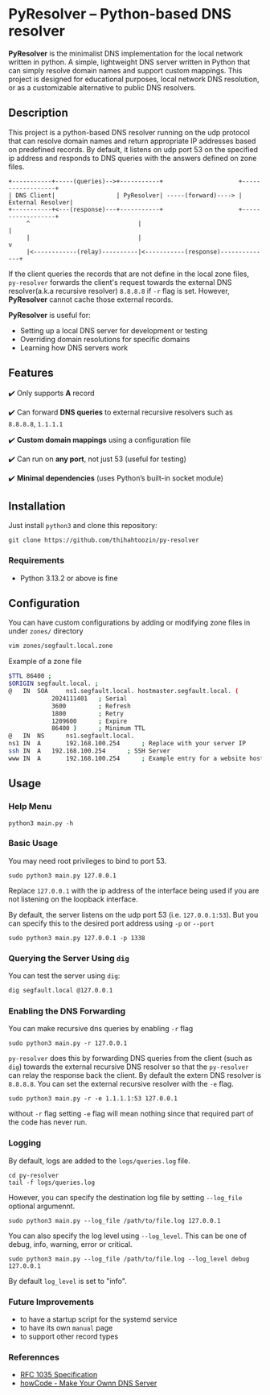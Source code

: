 # PyResolver – Python-based DNS resolver

**PyResolver** is the minimalist DNS implementation for the local network written in python. A simple, lightweight DNS server written in Python that can simply resolve domain names and support custom mappings. This project is designed for educational purposes, local network DNS resolution, or as a customizable alternative to public DNS resolvers.

## Description

This project is a python-based DNS resolver running on the udp protocol that can resolve domain names and return appropriate IP addresses based on predefined records.
By default, it listens on udp port 53 on the specified ip address and responds to DNS queries with the answers defined on zone files.
```
+-----------+-----(queries)-->+-----------+                     +------------------+
| DNS Client|                 | PyResolver| -----(forward)----> | External Resolver|
+-----------+<---(response)---+-----------+                     +------------------+
     ^                              |                                    |
     |                              |                                    v
     |<------------(relay)----------|<-----------(response)--------------+
```
If the client queries the records that are not define in the local zone files, `py-resolver` forwards the client's request towards the external DNS resolver(a.k.a recursive resolver) `8.8.8.8` if `-r` flag is set. However, **PyResolver** cannot cache those external records.

**PyResolver** is useful for:  
- Setting up a local DNS server for development or testing  
- Overriding domain resolutions for specific domains  
- Learning how DNS servers work  

## Features  

✔️ Only supports **A** record

✔️ Can forward **DNS queries** to external recursive resolvers such as `8.8.8.8`, `1.1.1.1`

✔️ **Custom domain mappings** using a configuration file  

✔️ Can run on **any port**, not just 53 (useful for testing)  

✔️ **Minimal dependencies** (uses Python’s built-in socket module)  

## Installation
Just install `python3` and clone this repository:
```
git clone https://github.com/thihahtoozin/py-resolver
```

### Requirements
- Python 3.13.2 or above is fine


## Configuration
You can have custom configurations by adding or modifying zone files in under `zones/` directory
```sh
vim zones/segfault.local.zone
```

Example of a zone file
```sh
$TTL 86400 ;
$ORIGIN segfault.local. ;
@   IN  SOA     ns1.segfault.local. hostmaster.segfault.local. (
            2024111401   ; Serial
            3600         ; Refresh
            1800         ; Retry
            1209600      ; Expire
            86400 )      ; Minimum TTL
@   IN  NS      ns1.segfault.local.
ns1 IN  A       192.168.100.254      ; Replace with your server IP
ssh IN	A	192.168.100.254      ; SSH Server
www IN  A       192.168.100.254      ; Example entry for a website host
```

## Usage
### Help Menu

```
python3 main.py -h
```

### Basic Usage
You may need root privileges to bind to port 53.
```
sudo python3 main.py 127.0.0.1
```
Replace `127.0.0.1` with the ip address of the interface being used if you are not listening on the loopback interface.

By default, the server listens on the udp port 53 (i.e. `127.0.0.1:53`). But you can specify this to the desired port address using `-p` or `--port`

```
sudo python3 main.py 127.0.0.1 -p 1338
```

### Querying the Server Using `dig`
You can test the server using `dig`:

```sh
dig segfault.local @127.0.0.1
```

### Enabling the DNS Forwarding
You can make recursive dns queries by enabling `-r` flag
```
sudo python3 main.py -r 127.0.0.1
```
`py-resolver` does this by forwarding DNS queries from the client (such as `dig`) towards the external recursive DNS resolver so that the `py-resolver` can relay the response back the client. By default the extern DNS resolver is `8.8.8.8`. You can set the external recursive resolver with the `-e` flag.
```
sudo python3 main.py -r -e 1.1.1.1:53 127.0.0.1
```
without `-r` flag setting `-e` flag will mean nothing since that required part of the code has never run.

### Logging

By default, logs are added to the `logs/queries.log` file.
```
cd py-resolver
tail -f logs/queries.log
```

However, you can specify the destination log file by setting `--log_file` optional argumennt. 

```
sudo python3 main.py --log_file /path/to/file.log 127.0.0.1
```

You can also specify the log level using `--log_level`. This can be one of debug, info, warning, error or critical.
```
sudo python3 main.py --log_file /path/to/file.log --log_level debug 127.0.0.1
```
By default `log_level` is set to "info".

### Future Improvements
- to have a startup script for the systemd service
- to have its own `manual` page
- to support other record types


### Referennces
- [RFC 1035 Specification](https://www.ietf.org/rfc/rfc1035.txt)
- [howCode - Make Your Ownn DNS Server](https://www.youtube.com/watch?v=HdrPWGZ3NRo&list=PLBOh8f9FoHHhvO5e5HF_6mYvtZegobYX2)
